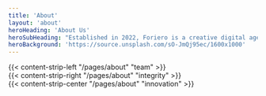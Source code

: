 ```yaml
---
title: 'About'
layout: 'about'
heroHeading: 'About Us'
heroSubHeading: "Established in 2022, Foriero is a creative digital agency that puts your business first."
heroBackground: 'https://source.unsplash.com/sO-JmQj95ec/1600x1000'
---
```


<div>
{{< content-strip-left "/pages/about" "team" >}}
</div>
<div>
{{< content-strip-right "/pages/about" "integrity" >}}
</div>
<div>
{{< content-strip-center "/pages/about" "innovation" >}}
</div>
